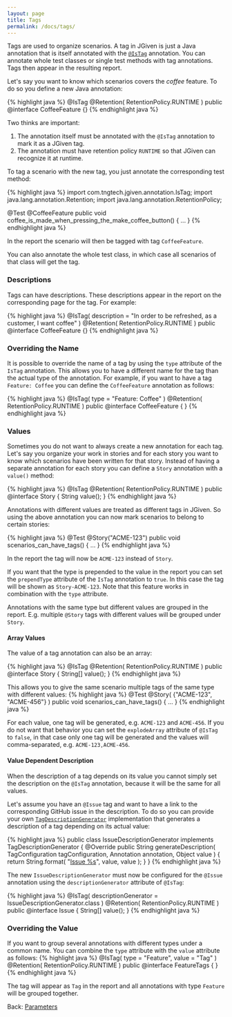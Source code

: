 ```yaml
---
layout: page
title: Tags
permalink: /docs/tags/
---
```


Tags are used to organize scenarios. A tag in JGiven is just a Java annotation that is itself annotated with the [`@IsTag`]({{baseurl}}/javadoc/com/tngtech/jgiven/annotation/IsTag.html) annotation. You can annotate whole test classes or single test methods with tag annotations. Tags then appear in the resulting report.

Let's say you want to know which scenarios covers the _coffee_ feature. To do so you define a new Java annotation:

{% highlight java %}
@IsTag
@Retention( RetentionPolicy.RUNTIME )
public @interface CoffeeFeature {}
{% endhighlight java %}

Two thinks are important:
1. The annotation itself must be annotated with the `@IsTag` annotation to mark it as a JGiven tag.
2. The annotation must have retention policy `RUNTIME` so that JGiven can recognize it at runtime.

To tag a scenario with the new tag, you just annotate the corresponding test method:

{% highlight java %}
import com.tngtech.jgiven.annotation.IsTag;
import java.lang.annotation.Retention;
import java.lang.annotation.RetentionPolicy;

@Test @CoffeeFeature
public void coffee_is_made_when_pressing_the_make_coffee_button() {
   ...
}
{% endhighlight java %}

In the report the scenario will then be tagged with tag `CoffeeFeature`.

You can also annotate the whole test class, in which case all scenarios of that class will get the tag.

### Descriptions
Tags can have descriptions. These descriptions appear in the report on the corresponding page for the tag. For example:

{% highlight java %}
@IsTag( description = "In order to be refreshed, as a customer, I want coffee" )
@Retention( RetentionPolicy.RUNTIME )
public @interface CoffeeFeature {}
{% endhighlight java %}


### Overriding the Name
It is possible to override the name of a tag by using the `type` attribute of the `IsTag` annotation. This allows you to have a different name for the tag than the actual type of the annotation. For example, if you want to have a tag `Feature: Coffee` you can define the `CoffeeFeature` annotation as follows:

{% highlight java %}
@IsTag( type = "Feature: Coffee" )
@Retention( RetentionPolicy.RUNTIME )
public @interface CoffeeFeature { }
{% endhighlight java %}


### Values
Sometimes you do not want to always create a new annotation for each tag. Let's say you organize your work in stories and for each story you want to know which scenarios have been written for that story. Instead of having a separate annotation for each story you can define a `Story` annotation with a `value()` method:

{% highlight java %}
@IsTag
@Retention( RetentionPolicy.RUNTIME )
public @interface Story {
    String value();
}
{% endhighlight java %}


Annotations with different values are treated as different tags in JGiven. So using the above annotation you can now mark scenarios to belong to certain stories:

{% highlight java %}
@Test @Story("ACME-123")
public void scenarios_can_have_tags() {
  ...
}
{% endhighlight java %}

In the report the tag will now be `ACME-123` instead of `Story`.

If you want that the type is prepended to the value in the report you can set the `prependType` attribute of the `IsTag` annotation to `true`. In this case the tag will be shown as `Story-ACME-123`.
Note that this feature works in combination with the `type` attribute.

Annotations with the same type but different values are grouped in the report. E.g. multiple `@Story` tags with different values will be grouped under `Story`.

#### Array Values
The value of a tag annotation can also be an array:

{% highlight java %}
@IsTag
@Retention( RetentionPolicy.RUNTIME )
public @interface Story {
    String[] value();
}
{% endhighlight java %}

This allows you to give the same scenario multiple tags of the same type with different values:
{% highlight java %}
@Test @Story( {"ACME-123", "ACME-456"} )
public void scenarios_can_have_tags() {
  ...
}
{% endhighlight java %}

For each value, one tag will be generated, e.g. `ACME-123` and `ACME-456`. If you do not want that behavior you can set the `explodeArray` attribute of `@IsTag` to `false`, in that case only one tag will be generated and the values will comma-separated, e.g. `ACME-123,ACME-456`.

#### Value Dependent Description
When the description of a tag depends on its value you cannot simply set the description on the `@IsTag` annotation, because it will be the same for all values.

Let's assume you have an `@Issue` tag and want to have a link to the corresponding GitHub issue in the description. To do so you can provide your own [`TagDescriptionGenerator`]({{baseurl}}/javadoc/com/tngtech/jgiven/annotation/TagDescriptionGenerator.html) implementation that generates a description of a tag depending on its actual value:

{% highlight java %}
public class IssueDescriptionGenerator implements TagDescriptionGenerator {
    @Override
    public String generateDescription( TagConfiguration tagConfiguration,
            Annotation annotation, Object value ) {
        return String.format(
           "<a href='https://github.com/TNG/JGiven/issues/%s'>Issue %s</a>",
            value, value );
    }
}
{% endhighlight java %}

The new `IssueDescriptionGenerator` must now be configured for the `@Issue` annotation using the `descriptionGenerator` attribute of `@IsTag`:

{% highlight java %}
@IsTag( descriptionGenerator = IssueDescriptionGenerator.class )
@Retention( RetentionPolicy.RUNTIME )
public @interface Issue {
    String[] value();
}
{% endhighlight java %}


### Overriding the Value
If you want to group several annotations with different types under a common name. You can combine the `type` attribute with the `value` attribute as follows:
{% highlight java %}
@IsTag( type = "Feature", value = "Tag" )
@Retention( RetentionPolicy.RUNTIME )
public @interface FeatureTags { }
{% endhighlight java %}

The tag will appear as `Tag` in the report and all annotations with type `Feature` will be grouped together.


Back: [Parameters]({{site.baseurl}}/docs/parameters/)
